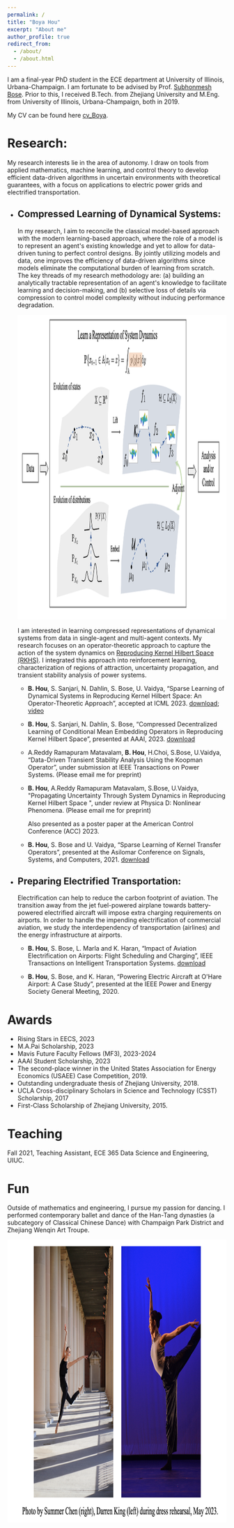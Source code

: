 ```yaml
---
permalink: /
title: "Boya Hou"
excerpt: "About me"
author_profile: true
redirect_from: 
  - /about/
  - /about.html
---
```



I am a final-year PhD student in the ECE department at University of Illinois, Urbana-Champaign. I am fortunate to be advised by Prof. [Subhonmesh Bose](http://boses.ece.illinois.edu/). Prior to this, I received B.Tech. from Zhejiang University and M.Eng. from University of Illinois, Urbana-Champaign, both in 2019. 
 

My CV can be found here [cv_Boya](../assets/BoyaCV.pdf).


# Research:
My research interests lie in the area of autonomy. I draw on tools from applied mathematics, machine learning, and control theory to develop efficient data-driven algorithms in uncertain environments with theoretical guarantees, with a focus on applications to electric power grids and electrified transportation.


- ## Compressed Learning of Dynamical Systems:

   In my research, I aim to reconcile the classical model-based approach with the modern learning-based approach, where the role of a model is to represent an agent's existing knowledge and yet to allow for data-driven tuning to perfect control designs. By jointly utilizing models and data, one improves the efficiency of data-driven algorithms since models eliminate the computational burden of learning from scratch. The key threads of my research methodology are:
(a) building an analytically tractable representation of an agent's knowledge to facilitate learning and decision-making, and (b) selective loss of details via compression to control model complexity without inducing performance degradation.
  
    <img src="../assets/sysID.png" title="sysID." width="700" height="700"  >
    
    I am interested in learning compressed representations of dynamical systems from data in single-agent and multi-agent contexts. My research focuses on an operator-theoretic approach to capture the action of the system dynamics on [Reproducing Kernel Hilbert Space (RKHS)](https://en.wikipedia.org/wiki/Reproducing_kernel_Hilbert_space). I integrated this approach into reinforcement learning, characterization of regions of attraction, uncertainty propagation, and transient stability analysis of power systems. 

  - **B. Hou**, S. Sanjari, N. Dahlin, S. Bose, U. Vaidya, “Sparse Learning of Dynamical Systems in Reproducing Kernel Hilbert Space: An Operator-Theoretic Approach”, accepted at ICML 2023. [download](../assets/ICML_2023.pdf); [video](https://recorder-v3.slideslive.com/?share=82362&s=c25bd3f5-2a47-4a76-977d-bc4a3b83b33d)

  - **B. Hou**, S. Sanjari, N. Dahlin, S. Bose, “Compressed Decentralized Learning of Conditional Mean Embedding Operators in Reproducing Kernel Hilbert Space”, presented at AAAI, 2023. [download](../assets/AAAI_2023.pdf)
     
  - A.Reddy Ramapuram Matavalam, **B. Hou**, H.Choi, S.Bose, U.Vaidya, “Data-Driven Transient Stability Analysis Using the Koopman Operator”, under submission at IEEE Transactions on Power Systems. (Please email me for preprint)

  - **B. Hou**, A.Reddy Ramapuram Matavalam, S.Bose, U.Vaidya, "Propagating Uncertainty Through System Dynamics in Reproducing Kernel Hilbert Space ", under review at Physica D: Nonlinear Phenomena. (Please email me for preprint)
    
    Also presented as a poster paper at the American Control Conference (ACC) 2023.

  - **B. Hou**, S. Bose and U. Vaidya, “Sparse Learning of Kernel Transfer Operators”, presented at the Asilomar Conference on Signals, Systems, and Computers, 2021. [download](../assets/Asilomar2021.pdf)


- ## Preparing Electrified Transportation:
   Electrification can help to reduce the carbon footprint of aviation. The transition away from the jet fuel-powered airplane towards battery-powered electrified aircraft will impose extra charging requirements on airports. In order to handle the impending electrification of commercial aviation, we study the interdependency of transportation (airlines) and the energy infrastructure at airports.

  - **B. Hou**, S. Bose, L. Marla and K. Haran, “Impact of Aviation Electrification on Airports: Flight Scheduling and Charging”, IEEE Transactions on Intelligent Transportation Systems. [download](../assets/HEA_ITS.pdf)

  - **B. Hou**, S. Bose, and K. Haran, “Powering Electric Aircraft at O'Hare Airport: A Case Study”, presented at the IEEE Power and Energy Society General Meeting, 2020.

# Awards
- Rising Stars in EECS, 2023
- M.A.Pai Scholarship, 2023
-	Mavis Future Faculty Fellows (MF3), 2023-2024
- AAAI Student Scholarship, 2023
- The second-place winner in the United States Association for Energy Economics (USAEE) Case Competition, 2019.
- Outstanding undergraduate thesis of Zhejiang University, 2018.
- UCLA Cross-disciplinary Scholars in Science and Technology (CSST) Scholarship, 2017
- First-Class Scholarship of Zhejiang University, 2015.

# Teaching
Fall 2021, Teaching Assistant, ECE 365 Data Science and Engineering, UIUC.

# Fun
Outside of mathematics and engineering, I pursue my passion for dancing. I performed contemporary ballet and dance of the Han-Tang dynasties (a subcategory of Classical Chinese Dance) with Champaign Park District and Zhejiang Wenqin Art Troupe. 

<img src="../assets/dance.jpeg" title="Photo by Darren King." width="650" height="650"  >






